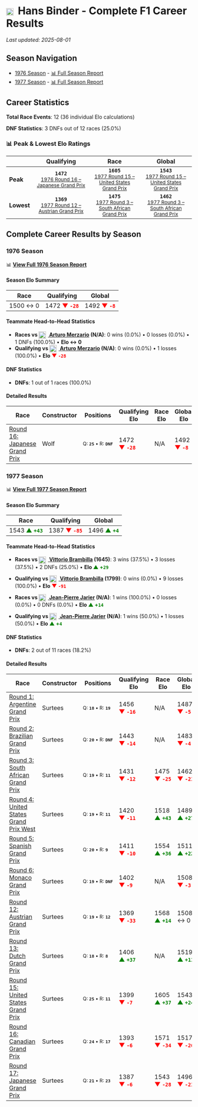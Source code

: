 # <img src="https://upload.wikimedia.org/wikipedia/commons/4/41/Flag_of_Austria.svg" alt="Austria" width="20" height="auto" style="vertical-align: middle; margin-right: 5px;" onerror="this.outerHTML='🇦🇹'; this.style.marginRight='5px';"/> Hans Binder - Complete F1 Career Results

*Last updated: 2025-08-01*

## Season Navigation

- [1976 Season](#1976-season) - [📊 Full Season Report](../seasons/1976-season-report)
- [1977 Season](#1977-season) - [📊 Full Season Report](../seasons/1977-season-report)

## Career Statistics

**Total Race Events**: 12 (36 individual Elo calculations)

**DNF Statistics**: 3 DNFs out of 12 races (25.0%)

### 📊 Peak & Lowest Elo Ratings

| &nbsp; | Qualifying | Race | Global |
|-------|------------|------|--------|
| **Peak** | <center>**`1472`**<br/><small>[1976 Round 16 – Japanese Grand Prix](../seasons/1976-season-report#round-16-japanese-grand-prix)</small></center> | <center>**`1605`**<br/><small>[1977 Round 15 – United States Grand Prix](../seasons/1977-season-report#round-15-united-states-grand-prix)</small></center> | <center>**`1543`**<br/><small>[1977 Round 15 – United States Grand Prix](../seasons/1977-season-report#round-15-united-states-grand-prix)</small></center> |
| **Lowest** | <center>**`1369`**<br/><small>[1977 Round 12 – Austrian Grand Prix](../seasons/1977-season-report#round-12-austrian-grand-prix)</small></center> | <center>**`1475`**<br/><small>[1977 Round 3 – South African Grand Prix](../seasons/1977-season-report#round-3-south-african-grand-prix)</small></center> | <center>**`1462`**<br/><small>[1977 Round 3 – South African Grand Prix](../seasons/1977-season-report#round-3-south-african-grand-prix)</small></center> |


## Complete Career Results by Season

### 1976 Season

📊 **[View Full 1976 Season Report](../seasons/1976-season-report)**

#### Season Elo Summary

| Race | Qualifying | Global |
|------|------------|--------|
| 1500 ↔ 0 | 1472 **<span style="color: red;">▼&nbsp;`-28`</span>** | 1492 **<span style="color: red;">▼&nbsp;`-8`</span>** |

#### Teammate Head-to-Head Statistics

- **Races vs [<img src="https://upload.wikimedia.org/wikipedia/commons/0/03/Flag_of_Italy.svg" alt="Italy" width="20" height="auto" style="vertical-align: middle; margin-right: 5px;" onerror="this.outerHTML='🇮🇹'; this.style.marginRight='5px';"/> Arturo Merzario](arturo-merzario) (N/A)**: 0 wins (0.0%) • 0 losses (0.0%) • 1 DNFs (100.0%) • **Elo ↔ 0**
- **Qualifying vs [<img src="https://upload.wikimedia.org/wikipedia/commons/0/03/Flag_of_Italy.svg" alt="Italy" width="20" height="auto" style="vertical-align: middle; margin-right: 5px;" onerror="this.outerHTML='🇮🇹'; this.style.marginRight='5px';"/> Arturo Merzario](arturo-merzario) (N/A)**: 0 wins (0.0%) • 1 losses (100.0%) • **Elo <span style="color: red;">▼&nbsp;`-28`</span>**

#### DNF Statistics

- **DNFs**: 1 out of 1 races (100.0%)

#### Detailed Results

| Race | Constructor | Positions | Qualifying Elo | Race Elo | Global Elo | Teammate |
|------|-------------|-----------|----------------|----------|------------|----------|
| [Round 16: Japanese Grand Prix](../seasons/1976-season-report#round-16-japanese-grand-prix) | Wolf | <small>Q:&nbsp;**`25`**&nbsp;•&nbsp;R:&nbsp;**`DNF`**</small> | 1472 **<span style="color: red;">▼&nbsp;`-28`</span>** | N/A | 1492 **<span style="color: red;">▼&nbsp;`-8`</span>** | [<img src="https://upload.wikimedia.org/wikipedia/commons/0/03/Flag_of_Italy.svg" alt="Italy" width="20" height="auto" style="vertical-align: middle; margin-right: 5px;" onerror="this.outerHTML='🇮🇹'; this.style.marginRight='5px';"/> Arturo Merzario](arturo-merzario)<br/><small>Q:&nbsp;**`N/A`**&nbsp;•&nbsp;R:&nbsp;**`N/A`**</small> |

### 1977 Season

📊 **[View Full 1977 Season Report](../seasons/1977-season-report)**

#### Season Elo Summary

| Race | Qualifying | Global |
|------|------------|--------|
| 1543 **<span style="color: green;">▲&nbsp;`+43`</span>** | 1387 **<span style="color: red;">▼&nbsp;`-85`</span>** | 1496 **<span style="color: green;">▲&nbsp;`+4`</span>** |

#### Teammate Head-to-Head Statistics

- **Races vs [<img src="https://upload.wikimedia.org/wikipedia/commons/0/03/Flag_of_Italy.svg" alt="Italy" width="20" height="auto" style="vertical-align: middle; margin-right: 5px;" onerror="this.outerHTML='🇮🇹'; this.style.marginRight='5px';"/> Vittorio Brambilla](vittorio-brambilla) (1645)**: 3 wins (37.5%) • 3 losses (37.5%) • 2 DNFs (25.0%) • **Elo <span style="color: green;">▲&nbsp;+`29`</span>**
- **Qualifying vs [<img src="https://upload.wikimedia.org/wikipedia/commons/0/03/Flag_of_Italy.svg" alt="Italy" width="20" height="auto" style="vertical-align: middle; margin-right: 5px;" onerror="this.outerHTML='🇮🇹'; this.style.marginRight='5px';"/> Vittorio Brambilla](vittorio-brambilla) (1799)**: 0 wins (0.0%) • 9 losses (100.0%) • **Elo <span style="color: red;">▼&nbsp;`-91`</span>**

- **Races vs [<img src="https://upload.wikimedia.org/wikipedia/commons/c/c3/Flag_of_France.svg" alt="France" width="20" height="auto" style="vertical-align: middle; margin-right: 5px;" onerror="this.outerHTML='🇫🇷'; this.style.marginRight='5px';"/> Jean-Pierre Jarier](jean-pierre-jarier) (N/A)**: 1 wins (100.0%) • 0 losses (0.0%) • 0 DNFs (0.0%) • **Elo <span style="color: green;">▲&nbsp;+`14`</span>**
- **Qualifying vs [<img src="https://upload.wikimedia.org/wikipedia/commons/c/c3/Flag_of_France.svg" alt="France" width="20" height="auto" style="vertical-align: middle; margin-right: 5px;" onerror="this.outerHTML='🇫🇷'; this.style.marginRight='5px';"/> Jean-Pierre Jarier](jean-pierre-jarier) (N/A)**: 1 wins (50.0%) • 1 losses (50.0%) • **Elo <span style="color: green;">▲&nbsp;+`4`</span>**

#### DNF Statistics

- **DNFs**: 2 out of 11 races (18.2%)

#### Detailed Results

| Race | Constructor | Positions | Qualifying Elo | Race Elo | Global Elo | Teammate |
|------|-------------|-----------|----------------|----------|------------|----------|
| [Round 1: Argentine Grand Prix](../seasons/1977-season-report#round-1-argentine-grand-prix) | Surtees | <small>Q:&nbsp;**`18`**&nbsp;•&nbsp;R:&nbsp;**`19`**</small> | 1456 **<span style="color: red;">▼&nbsp;`-16`</span>** | N/A | 1487 **<span style="color: red;">▼&nbsp;`-5`</span>** | [<img src="https://upload.wikimedia.org/wikipedia/commons/0/03/Flag_of_Italy.svg" alt="Italy" width="20" height="auto" style="vertical-align: middle; margin-right: 5px;" onerror="this.outerHTML='🇮🇹'; this.style.marginRight='5px';"/> Vittorio Brambilla](vittorio-brambilla)<br/><small>Q:&nbsp;**`13`**&nbsp;•&nbsp;R:&nbsp;**`DNF`**</small> |
| [Round 2: Brazilian Grand Prix](../seasons/1977-season-report#round-2-brazilian-grand-prix) | Surtees | <small>Q:&nbsp;**`20`**&nbsp;•&nbsp;R:&nbsp;**`DNF`**</small> | 1443 **<span style="color: red;">▼&nbsp;`-14`</span>** | N/A | 1483 **<span style="color: red;">▼&nbsp;`-4`</span>** | [<img src="https://upload.wikimedia.org/wikipedia/commons/0/03/Flag_of_Italy.svg" alt="Italy" width="20" height="auto" style="vertical-align: middle; margin-right: 5px;" onerror="this.outerHTML='🇮🇹'; this.style.marginRight='5px';"/> Vittorio Brambilla](vittorio-brambilla)<br/><small>Q:&nbsp;**`11`**&nbsp;•&nbsp;R:&nbsp;**`19`**</small> |
| [Round 3: South African Grand Prix](../seasons/1977-season-report#round-3-south-african-grand-prix) | Surtees | <small>Q:&nbsp;**`19`**&nbsp;•&nbsp;R:&nbsp;**`11`**</small> | 1431 **<span style="color: red;">▼&nbsp;`-12`</span>** | 1475 **<span style="color: red;">▼&nbsp;`-25`</span>** | 1462 **<span style="color: red;">▼&nbsp;`-21`</span>** | [<img src="https://upload.wikimedia.org/wikipedia/commons/0/03/Flag_of_Italy.svg" alt="Italy" width="20" height="auto" style="vertical-align: middle; margin-right: 5px;" onerror="this.outerHTML='🇮🇹'; this.style.marginRight='5px';"/> Vittorio Brambilla](vittorio-brambilla)<br/><small>Q:&nbsp;**`14`**&nbsp;•&nbsp;R:&nbsp;**`7`**</small> |
| [Round 4: United States Grand Prix West](../seasons/1977-season-report#round-4-united-states-grand-prix-west) | Surtees | <small>Q:&nbsp;**`19`**&nbsp;•&nbsp;R:&nbsp;**`11`**</small> | 1420 **<span style="color: red;">▼&nbsp;`-11`</span>** | 1518 **<span style="color: green;">▲&nbsp;`+43`</span>** | 1489 **<span style="color: green;">▲&nbsp;`+27`</span>** | [<img src="https://upload.wikimedia.org/wikipedia/commons/0/03/Flag_of_Italy.svg" alt="Italy" width="20" height="auto" style="vertical-align: middle; margin-right: 5px;" onerror="this.outerHTML='🇮🇹'; this.style.marginRight='5px';"/> Vittorio Brambilla](vittorio-brambilla)<br/><small>Q:&nbsp;**`11`**&nbsp;•&nbsp;R:&nbsp;**`22`**</small> |
| [Round 5: Spanish Grand Prix](../seasons/1977-season-report#round-5-spanish-grand-prix) | Surtees | <small>Q:&nbsp;**`20`**&nbsp;•&nbsp;R:&nbsp;**`9`**</small> | 1411 **<span style="color: red;">▼&nbsp;`-10`</span>** | 1554 **<span style="color: green;">▲&nbsp;`+36`</span>** | 1511 **<span style="color: green;">▲&nbsp;`+22`</span>** | [<img src="https://upload.wikimedia.org/wikipedia/commons/0/03/Flag_of_Italy.svg" alt="Italy" width="20" height="auto" style="vertical-align: middle; margin-right: 5px;" onerror="this.outerHTML='🇮🇹'; this.style.marginRight='5px';"/> Vittorio Brambilla](vittorio-brambilla)<br/><small>Q:&nbsp;**`11`**&nbsp;•&nbsp;R:&nbsp;**`24`**</small> |
| [Round 6: Monaco Grand Prix](../seasons/1977-season-report#round-6-monaco-grand-prix) | Surtees | <small>Q:&nbsp;**`19`**&nbsp;•&nbsp;R:&nbsp;**`DNF`**</small> | 1402 **<span style="color: red;">▼&nbsp;`-9`</span>** | N/A | 1508 **<span style="color: red;">▼&nbsp;`-3`</span>** | [<img src="https://upload.wikimedia.org/wikipedia/commons/0/03/Flag_of_Italy.svg" alt="Italy" width="20" height="auto" style="vertical-align: middle; margin-right: 5px;" onerror="this.outerHTML='🇮🇹'; this.style.marginRight='5px';"/> Vittorio Brambilla](vittorio-brambilla)<br/><small>Q:&nbsp;**`14`**&nbsp;•&nbsp;R:&nbsp;**`8`**</small> |
| [Round 12: Austrian Grand Prix](../seasons/1977-season-report#round-12-austrian-grand-prix) | Surtees | <small>Q:&nbsp;**`19`**&nbsp;•&nbsp;R:&nbsp;**`12`**</small> | 1369 **<span style="color: red;">▼&nbsp;`-33`</span>** | 1568 **<span style="color: green;">▲&nbsp;`+14`</span>** | 1508 ↔ 0 | [<img src="https://upload.wikimedia.org/wikipedia/commons/c/c3/Flag_of_France.svg" alt="France" width="20" height="auto" style="vertical-align: middle; margin-right: 5px;" onerror="this.outerHTML='🇫🇷'; this.style.marginRight='5px';"/> Jean-Pierre Jarier](jean-pierre-jarier)<br/><small>Q:&nbsp;**`N/A`**&nbsp;•&nbsp;R:&nbsp;**`N/A`**</small> |
| [Round 13: Dutch Grand Prix](../seasons/1977-season-report#round-13-dutch-grand-prix) | Surtees | <small>Q:&nbsp;**`18`**&nbsp;•&nbsp;R:&nbsp;**`8`**</small> | 1406 **<span style="color: green;">▲&nbsp;`+37`</span>** | N/A | 1519 **<span style="color: green;">▲&nbsp;`+11`</span>** | [<img src="https://upload.wikimedia.org/wikipedia/commons/c/c3/Flag_of_France.svg" alt="France" width="20" height="auto" style="vertical-align: middle; margin-right: 5px;" onerror="this.outerHTML='🇫🇷'; this.style.marginRight='5px';"/> Jean-Pierre Jarier](jean-pierre-jarier)<br/><small>Q:&nbsp;**`N/A`**&nbsp;•&nbsp;R:&nbsp;**`N/A`**</small> |
| [Round 15: United States Grand Prix](../seasons/1977-season-report#round-15-united-states-grand-prix) | Surtees | <small>Q:&nbsp;**`25`**&nbsp;•&nbsp;R:&nbsp;**`11`**</small> | 1399 **<span style="color: red;">▼&nbsp;`-7`</span>** | 1605 **<span style="color: green;">▲&nbsp;`+37`</span>** | 1543 **<span style="color: green;">▲&nbsp;`+24`</span>** | [<img src="https://upload.wikimedia.org/wikipedia/commons/0/03/Flag_of_Italy.svg" alt="Italy" width="20" height="auto" style="vertical-align: middle; margin-right: 5px;" onerror="this.outerHTML='🇮🇹'; this.style.marginRight='5px';"/> Vittorio Brambilla](vittorio-brambilla)<br/><small>Q:&nbsp;**`11`**&nbsp;•&nbsp;R:&nbsp;**`19`**</small> |
| [Round 16: Canadian Grand Prix](../seasons/1977-season-report#round-16-canadian-grand-prix) | Surtees | <small>Q:&nbsp;**`24`**&nbsp;•&nbsp;R:&nbsp;**`17`**</small> | 1393 **<span style="color: red;">▼&nbsp;`-6`</span>** | 1571 **<span style="color: red;">▼&nbsp;`-34`</span>** | 1517 **<span style="color: red;">▼&nbsp;`-26`</span>** | [<img src="https://upload.wikimedia.org/wikipedia/commons/0/03/Flag_of_Italy.svg" alt="Italy" width="20" height="auto" style="vertical-align: middle; margin-right: 5px;" onerror="this.outerHTML='🇮🇹'; this.style.marginRight='5px';"/> Vittorio Brambilla](vittorio-brambilla)<br/><small>Q:&nbsp;**`15`**&nbsp;•&nbsp;R:&nbsp;**`6`**</small> |
| [Round 17: Japanese Grand Prix](../seasons/1977-season-report#round-17-japanese-grand-prix) | Surtees | <small>Q:&nbsp;**`21`**&nbsp;•&nbsp;R:&nbsp;**`23`**</small> | 1387 **<span style="color: red;">▼&nbsp;`-6`</span>** | 1543 **<span style="color: red;">▼&nbsp;`-28`</span>** | 1496 **<span style="color: red;">▼&nbsp;`-21`</span>** | [<img src="https://upload.wikimedia.org/wikipedia/commons/0/03/Flag_of_Italy.svg" alt="Italy" width="20" height="auto" style="vertical-align: middle; margin-right: 5px;" onerror="this.outerHTML='🇮🇹'; this.style.marginRight='5px';"/> Vittorio Brambilla](vittorio-brambilla)<br/><small>Q:&nbsp;**`9`**&nbsp;•&nbsp;R:&nbsp;**`8`**</small> |

